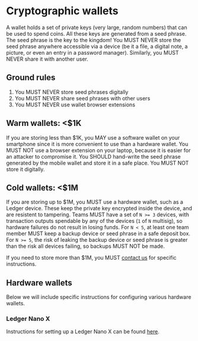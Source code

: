 # Cryptographic wallets

A wallet holds a set of private keys (very large, random numbers) that can be used to spend coins. All these keys are generated from a seed phrase. The seed phrase is the key to the kingdom! You MUST NEVER store the seed phrase anywhere accessible via a device (be it a file, a digital note, a picture, or even an entry in a password manager). Similarly, you MUST NEVER share it with another user.

## Ground rules

1. You MUST NEVER store seed phrases digitally
2. You MUST NEVER share seed phrases with other users
3. You MUST NEVER use wallet browser extensions

## Warm wallets: <$1K

If you are storing less than $1K, you MAY use a software wallet on your smartphone since it is more convenient to use than a hardware wallet. You MUST NOT use a browser extension on your laptop, because it is easier for an attacker to compromise it.  You SHOULD hand-write the seed phrase generated by the mobile wallet and store it in a safe place. You MUST NOT store it digitally. 

## Cold wallets: <$1M

If you are storing up to $1M, you MUST use a hardware wallet, such as a Ledger device.  These keep the private key encrypted inside the device, and are resistent to tampering.  Teams MUST have a set of `N >= 3` devices, with transaction outputs spendable by any of the devices (`1` of `N` multisig), so hardware failures do not result in losing funds.  For `N < 5`, at least one team member MUST keep a backup device or seed phrase in a safe deposit box.  For `N >= 5`, the risk of leaking the backup device or seed phrase is greater than the risk all devices failing, so backups MUST NOT be made.

If you need to store more than $1M, you MUST [contact us](./contacts.md) for specific instructions.

## Hardware wallets

Below we will include specific instructions for configuring various hardware wallets.

### Ledger Nano X

Instructions for setting up a Ledger Nano X can be found [here](https://support.ledger.com/article/360018784134-zd).
